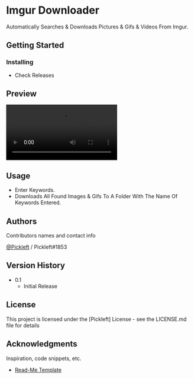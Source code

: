 # Imgur Downloader

Automatically Searches & Downloads Pictures & Gifs & Videos From Imgur.


## Getting Started

### Installing

* Check Releases

## Preview

![Preview](https://github.com/Pickleft/Imgur-Downloader/blob/master/preview.mp4?raw=true)

## Usage

* Enter Keywords.
* Downloads All Found Images & Gifs To A Folder With The Name Of Keywords Entered.

## Authors

Contributors names and contact info

[@Pickleft](https://twitter.com/Pickleft) / Pickleft#1853

## Version History

* 0.1
    * Initial Release

## License

This project is licensed under the [Pickleft] License - see the LICENSE.md file for details

## Acknowledgments

Inspiration, code snippets, etc.
* [Read-Me Template](https://gist.github.com/DomPizzie/7a5ff55ffa9081f2de27c315f5018afc)
